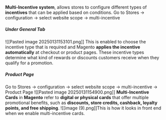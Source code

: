 **Multi-Incentive system**, allows stores to configure different types of **incentives** that can be applied based on conditions.
Go to Stores -> configuration -> select website scope -> multi-incentive
#####  Under General Tab
![[Pasted image 20250131153101.png]]
This is enabled to choose the incentive type that is required and Magento **applies the incentive automatically** at checkout or product pages. These incentive types determine what kind of rewards or discounts customers receive when they qualify for a promotion.

##### Product Page
Go to Stores -> configuration -> select website scope -> multi-incentive -> Product Page
![[Pasted image 20250131154900.png]]
**Multi-Incentive Cards** in **Magento** refer to **digital or physical cards** that offer multiple promotional benefits, such as **discounts, store credits, cashback, loyalty points, and free shipping**.
![[image (9).png]]This is how it looks in front end  when we enable multi-incentive cards.